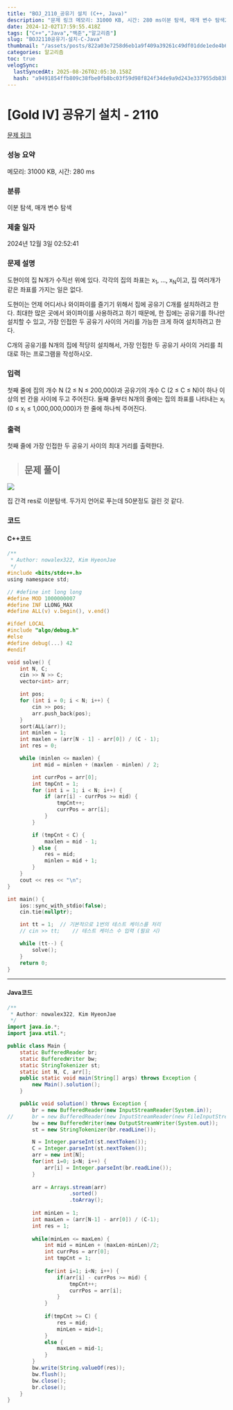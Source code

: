 ```yaml
---
title: "BOJ_2110_공유기 설치 (C++, Java)"
description: "문제 링크 메모리: 31000 KB, 시간: 280 ms이분 탐색, 매개 변수 탐색2024년 12월 3일 02:52:41집 간격 res로 이분탐색. 두가지 언어로 푸는데 50분정도 걸린 것 같다."
date: 2024-12-02T17:59:55.418Z
tags: ["C++","Java","백준","알고리즘"]
slug: "BOJ2110공유기-설치-C-Java"
thumbnail: "/assets/posts/822a03e7258d6eb1a9f409a39261c49df01dde1ede4b688ef52ac35dcdab0819.png"
categories: 알고리즘
toc: true
velogSync:
  lastSyncedAt: 2025-08-26T02:05:30.158Z
  hash: "a9491854ffb809c38fbe0fb8bc03f59d98f824f34de9a9d243e337955db83b45"
---
```


# [Gold IV] 공유기 설치 - 2110 

[문제 링크](https://www.acmicpc.net/problem/2110) 

### 성능 요약

메모리: 31000 KB, 시간: 280 ms

### 분류

이분 탐색, 매개 변수 탐색

### 제출 일자

2024년 12월 3일 02:52:41

### 문제 설명

<p>도현이의 집 N개가 수직선 위에 있다. 각각의 집의 좌표는 x<sub>1</sub>, ..., x<sub>N</sub>이고, 집 여러개가 같은 좌표를 가지는 일은 없다.</p>

<p>도현이는 언제 어디서나 와이파이를 즐기기 위해서 집에 공유기 C개를 설치하려고 한다. 최대한 많은 곳에서 와이파이를 사용하려고 하기 때문에, 한 집에는 공유기를 하나만 설치할 수 있고, 가장 인접한 두 공유기 사이의 거리를 가능한 크게 하여 설치하려고 한다.</p>

<p>C개의 공유기를 N개의 집에 적당히 설치해서, 가장 인접한 두 공유기 사이의 거리를 최대로 하는 프로그램을 작성하시오.</p>

### 입력 

 <p>첫째 줄에 집의 개수 N (2 ≤ N ≤ 200,000)과 공유기의 개수 C (2 ≤ C ≤ N)이 하나 이상의 빈 칸을 사이에 두고 주어진다. 둘째 줄부터 N개의 줄에는 집의 좌표를 나타내는 x<sub>i</sub> (0 ≤ x<sub>i</sub> ≤ 1,000,000,000)가 한 줄에 하나씩 주어진다.</p>

### 출력 

 <p>첫째 줄에 가장 인접한 두 공유기 사이의 최대 거리를 출력한다.</p>

> ## 문제 풀이

![](/assets/posts/dfbfb1f1ed6f654324c3de43ae499b6753b762ea53d05f263e9c49c2df92405c.png)

집 간격 res로 이분탐색. 두가지 언어로 푸는데 50분정도 걸린 것 같다.

### 코드
#### C++코드
```c
/**
 * Author: nowalex322, Kim HyeonJae
 */
#include <bits/stdc++.h>
using namespace std;

// #define int long long
#define MOD 1000000007
#define INF LLONG_MAX
#define ALL(v) v.begin(), v.end()

#ifdef LOCAL
#include "algo/debug.h"
#else
#define debug(...) 42
#endif

void solve() {
    int N, C;
    cin >> N >> C;
    vector<int> arr;

    int pos;
    for (int i = 0; i < N; i++) {
        cin >> pos;
        arr.push_back(pos);
    }
    sort(ALL(arr));
    int minlen = 1;
    int maxlen = (arr[N - 1] - arr[0]) / (C - 1);
    int res = 0;

    while (minlen <= maxlen) {
        int mid = minlen + (maxlen - minlen) / 2;

        int currPos = arr[0];
        int tmpCnt = 1;
        for (int i = 1; i < N; i++) {
            if (arr[i] - currPos >= mid) {
                tmpCnt++;
                currPos = arr[i];
            }
        }

        if (tmpCnt < C) {
            maxlen = mid - 1;
        } else {
            res = mid;
            minlen = mid + 1;
        }
    }
    cout << res << "\n";
}

int main() {
    ios::sync_with_stdio(false);
    cin.tie(nullptr);

    int tt = 1;  // 기본적으로 1번의 테스트 케이스를 처리
    // cin >> tt;    // 테스트 케이스 수 입력 (필요 시)

    while (tt--) {
        solve();
    }
    return 0;
}
```
---
#### Java코드

```java
/**
 * Author: nowalex322, Kim HyeonJae
 */
import java.io.*;
import java.util.*;

public class Main {
	static BufferedReader br;
	static BufferedWriter bw;
	static StringTokenizer st;
	static int N, C, arr[];
	public static void main(String[] args) throws Exception {
		new Main().solution();
	}

	public void solution() throws Exception {
		br = new BufferedReader(new InputStreamReader(System.in));
//		br = new BufferedReader(new InputStreamReader(new FileInputStream("input.txt")));
		bw = new BufferedWriter(new OutputStreamWriter(System.out));
		st = new StringTokenizer(br.readLine());

		N = Integer.parseInt(st.nextToken());
		C = Integer.parseInt(st.nextToken());
		arr = new int[N];
		for(int i=0; i<N; i++) {
			arr[i] = Integer.parseInt(br.readLine());
		}
		
		arr = Arrays.stream(arr)
					.sorted()
					.toArray();
		
		int minLen = 1;
		int maxLen = (arr[N-1] - arr[0]) / (C-1);
		int res = 1;
		
		while(minLen <= maxLen) {
			int mid = minLen + (maxLen-minLen)/2;
			int currPos = arr[0];
			int tmpCnt = 1;
			
			for(int i=1; i<N; i++) {
				if(arr[i] - currPos >= mid) {
					tmpCnt++;
					currPos = arr[i];
				}
			}
			
			if(tmpCnt >= C) {
				res = mid;
				minLen = mid+1;
			}
			else {
				maxLen = mid-1;
			}
		}
		bw.write(String.valueOf(res));
		bw.flush();
		bw.close();
		br.close();
	}
}
```